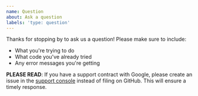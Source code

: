 ```yaml
---
name: Question
about: Ask a question
labels: 'type: question'
---
```


Thanks for stopping by to ask us a question! Please make sure to include:
- What you're trying to do
- What code you've already tried
- Any error messages you're getting

**PLEASE READ**: If you have a support contract with Google, please create an issue in the [support console](https://cloud.google.com/support/) instead of filing on GitHub. This will ensure a timely response.
